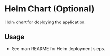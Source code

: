 # Helm Chart (Optional)

Helm chart for deploying the application.

## Usage
- See main README for Helm deployment steps. 